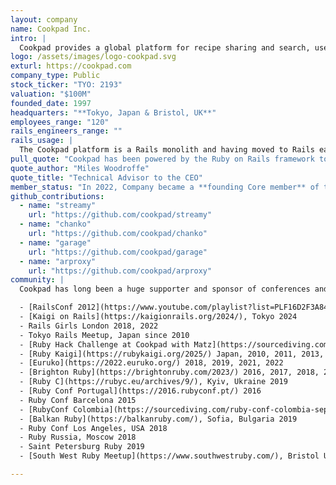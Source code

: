 ```yaml
---
layout: company
name: Cookpad Inc.
intro: |
  Cookpad provides a global platform for recipe sharing and search, used in 67 countries and regions, in 26 languages. Our mission is to make everyday cooking fun, because we see a brighter future. And we believe that the power of cooking will get us there. Cooking isn’t just a matter of putting together ingredients. When you cook, you choose. You choose what to buy, what to eat, and how to nourish yourself, your family, and friends. You choose how to give back to communities. When you cook, you choose to become a maker of tomorrow’s world. Here at Cookpad, each day is about inspiring more people to make these choices.
logo: /assets/images/logo-cookpad.svg
exturl: https://cookpad.com
company_type: Public
stock_ticker: "TYO: 2193"
valuation: "$100M"
founded_date: 1997
headquarters: "**Tokyo, Japan & Bristol, UK**"
employees_range: "120"
rails_engineers_range: ""
rails_usage: |
  The Cookpad platform is a Rails monolith and having moved to Rails early in 2007 has a long history of growing along with the framework, scaling to serve 100M monthly active users. The Cookpad website, internal tools, and API’s that power the native apps are all powered by Rails. We love Hotwire and are embracing Turbo and Stimulus on the front end.
pull_quote: "Cookpad has been powered by the Ruby on Rails framework to help make every day cooking fun for the last decade and a half, and we were delighted to support the Rails Foundation as a founding core member to help the ecosystem prosper for many years to come"
quote_author: "Miles Woodroffe"
quote_title: "Technical Advisor to the CEO"
member_status: "In 2022, Company became a **founding Core member** of the Rails Foundation."
github_contributions:
  - name: "streamy"
    url: "https://github.com/cookpad/streamy"
  - name: "chanko"
    url: "https://github.com/cookpad/chanko"
  - name: "garage"
    url: "https://github.com/cookpad/garage"
  - name: "arproxy"
    url: "https://github.com/cookpad/arproxy"
community: |
  Cookpad has long been a huge supporter and sponsor of conferences and meetups all over the world as we know the Rails and Ruby communities thrive on these events. Some highlights have been:<br><br>

  - [RailsConf 2012](https://www.youtube.com/playlist?list=PLF16D2F3A8469021E) Main Sponsor
  - [Kaigi on Rails](https://kaigionrails.org/2024/), Tokyo 2024
  - Rails Girls London 2018, 2022
  - Tokyo Rails Meetup, Japan since 2010
  - [Ruby Hack Challenge at Cookpad with Matz](https://sourcediving.com/hacking-ruby-with-matz-koichi-aaron-and-mame-26abd7a0aa15), Bristol, UK 2018, 2019
  - [Ruby Kaigi](https://rubykaigi.org/2025/) Japan, 2010, 2011, 2013, 2014, 2015, 2018, 2019, 2023, 2024, 2025
  - [Euruko](https://2022.euruko.org/) 2018, 2019, 2021, 2022
  - [Brighton Ruby](https://brightonruby.com/2023/) 2016, 2017, 2018, 2019, 2020, 2022, 2023
  - [Ruby C](https://rubyc.eu/archives/9/), Kyiv, Ukraine 2019
  - [Ruby Conf Portugal](https://2016.rubyconf.pt/) 2016
  - Ruby Conf Barcelona 2015
  - [RubyConf Colombia](https://sourcediving.com/ruby-conf-colombia-sept-2016-8f8878d87a3a), Medellín 2016
  - [Balkan Ruby](https://balkanruby.com/), Sofia, Bulgaria 2019
  - Ruby Conf Los Angeles, USA 2018
  - Ruby Russia, Moscow 2018
  - Saint Petersburg Ruby 2019
  - [South West Ruby Meetup](https://www.southwestruby.com/), Bristol UK

---
```



